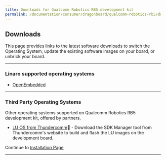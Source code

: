 ---title: Downloads for Qualcomm Robotics RB5 development kit permalink: /documentation/consumer/dragonboard/qualcomm-robotics-rb5/downloads/---## DownloadsThis page provides links to the latest software downloads to switch the Operating System, update the existing software images on your board, or unbrick your board.***### Linaro supported operating systems- [OpenEmbedded](open-embedded.md)***### Third Party Operating SystemsOther operating systems supported on Qualcomm Robotics RB5 development kit, offered by partners.- [LU OS from Thundercomm](https://www.thundercomm.com/app_en/product/1590131656070623)   - Download the SDK Manager tool from Thundercomm's website to build and flash the LU images on the development board.Continue to [Installation Page](../installation/)***